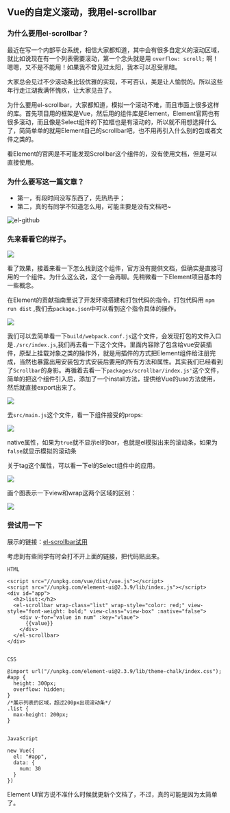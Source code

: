 ## Vue的自定义滚动，我用el-scrollbar

### 为什么要用el-scrollbar？

最近在写一个内部平台系统，相信大家都知道，其中会有很多自定义的滚动区域，就比如说现在有一个列表需要滚动，第一个念头就是用 `overflow: scroll;` 啊！嗯嗯，又不是不能用！如果我不曾见过太阳，我本可以忍受黑暗。
<br>

大家总会见过不少滚动条比较优雅的实现，不可否认，美是让人愉悦的。所以这些年行走江湖我满怀愧疚，让大家见丑了。
<br>

为什么要用el-scrollbar，大家都知道，模拟一个滚动不难，而且市面上很多这样的库。首先项目用的框架是Vue，然后用的组件库是Element，Element官网也有很多滚动，而且像是Select组件的下拉框也是有滚动的，所以就不用想选择什么了，简简单单的就用Element自己的scrollbar吧，也不用再引入什么别的包或者文件之类的。
<br>

看Element的官网是不可能发现Scrollbar这个组件的，没有使用文档，但是可以直接使用。

### 为什么要写这一篇文章？

* 第一，有段时间没写东西了，先热热手；
* 第二，真的有同学不知道怎么用，可能主要是没有文档吧~

![el-github](./images/el-github.jpg)

### 先来看看它的样子。

![](./images/el-scrollbar.gif)

看了效果，接着来看一下怎么找到这个组件，官方没有提供文档，但确实是直接可用的一个组件。为什么这么说，这个一会再聊。先稍微看一下Element项目基本的一些概念。
<br>

在Element的贡献指南里说了开发环境搭建和打包代码的指令。打包代码用 `npm run dist` ,我们去`package.json`中可以看到这个指令具体的操作。

![](./images/run-dist.jpg)

我们可以去简单看一下`build/webpack.conf.js`这个文件，会发现打包的文件入口是`./src/index.js`,我们再去看一下这个文件。里面内容除了包含给vue安装插件，原型上挂载对象之类的操作外，就是用插件的方式把Element组件给注册完成，当然也暴露出用安装包方式安装后要用的所有方法和属性。其实我们已经看到了`Scrollbar`的身影。再循着去看一下`packages/scrollbar/index.js'`这个文件，简单的把这个组件引入后，添加了一个install方法，提供给Vue的use方法使用，然后就直接export出来了。

![](./images/scrollbar-index.png)

去`src/main.js`这个文件，看一下组件接受的props:

![](./images/1.png)

native属性，如果为`true`就不显示el的bar，也就是el模拟出来的滚动条，如果为`false`就显示模拟的滚动条
<br>

关于tag这个属性，可以看一下el的Select组件中的应用。

![](./images/2.png)

画个图表示一下view和wrap这两个区域的区别：

![](./images/3.png)

### 尝试用一下

展示的链接：[el-scrollbar试用](https://jsfiddle.net/chenfangxu/jfn5gzcw/)

考虑到有些同学有时会打不开上面的链接，把代码贴出来。

```
HTML

<script src="//unpkg.com/vue/dist/vue.js"></script>
<script src="//unpkg.com/element-ui@2.3.9/lib/index.js"></script>
<div id="app">
  <h2>list:</h2>
  <el-scrollbar wrap-class="list" wrap-style="color: red;" view-style="font-weight: bold;" view-class="view-box" :native="false">
    <div v-for="value in num" :key="vlaue">
      {{value}}
    </div>
  </el-scrollbar>
</div>


CSS

@import url("//unpkg.com/element-ui@2.3.9/lib/theme-chalk/index.css");
#app {
  height: 300px;
  overflow: hidden;
}
/*展示列表的区域，超过200px出现滚动条*/
.list {
  max-height: 200px;
}


JavaScript

new Vue({
  el: "#app",
  data: {
    num: 30
  }
})
```

Element UI官方说不准什么时候就更新个文档了，不过，真的可能是因为太简单了。




